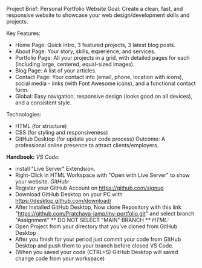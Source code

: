 Project Brief: Personal Portfolio Website
Goal: Create a clean, fast, and responsive website to showcase your web design/development skills and projects.

Key Features:
- Home Page: Quick intro, 3 featured projects, 3 latest blog posts.
- About Page: Your story, skills, experience, and services.
- Portfolio Page: All your projects in a grid, with detailed pages for each (including large, centered, equal-sized images).
- Blog Page: A list of your articles.
- Contact Page: Your contact info (email, phone, location with icons), social media - links (with Font Awesome icons), and a functional contact form.
- Global: Easy navigation, responsive design (looks good on all devices), and a consistent style.

Technologies:
- HTML (for structure)
- CSS (for styling and responsiveness)
- GitHub Desktop (for update your code process)
Outcome: A professional online presence to attract clients/employers.

**Handbook:**
*VS Code:*
* install "Live Server" Extendsion.
* Right-Click in HTML Workspace with "Open with Live Server" to show your website.
*GitHub:*
* Register your GitHub Account on https://github.com/signup
* Download GitHub Desktop on your PC with https://desktop.github.com/download/
* After Installed GitHub Desktop, Now clone Repository with this link "https://github.com/Pratchaya-jamp/my-portfolio.git" and select branch "Assignment"
  ** DO NOT SELECT "MAIN" BRANCH **
*HTML:* 
* Open Project from your directory that you've cloned from GitHub Desktop
* After you finish for your period just commit your code from GitHub Desktop and push them to your branch before closed VS Code.
* (When you saved your code (CTRL+S) GitHub Desktop will saved change code from your workspace)

